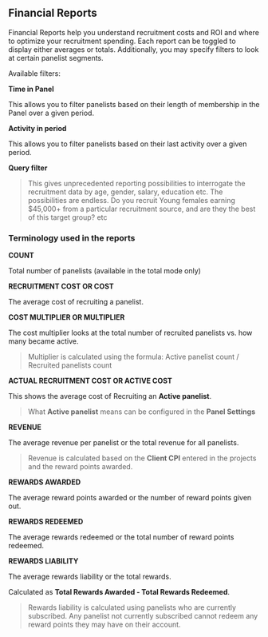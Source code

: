## Financial Reports

Financial Reports help you understand recruitment costs and ROI and where to optimize your recruitment spending. Each report can be toggled to display either averages or totals. Additionally, you may specify filters to look at certain panelist segments.

Available filters:

**Time in Panel**

This allows you to filter panelists based on their length of membership in the Panel over a given period.

**Activity in period**

This allows you to filter panelists based on their last activity over a given period.

**Query filter**

> This gives unprecedented reporting possibilities to interrogate the recruitment data by age, gender, salary, education etc. The possibilities are endless. Do you recruit Young females earning $45,000+ from a particular recruitment source, and are they the best of this target group? etc

### Terminology used in the reports

**COUNT**

Total number of panelists (available in the total mode only)

**RECRUITMENT COST OR COST**

The average cost of recruiting a panelist.

**COST MULTIPLIER OR MULTIPLIER**

The cost multiplier looks at the total number of recruited panelists vs. how many became active.

> Multiplier is calculated using the formula: Active panelist count / Recruited panelists count

**ACTUAL RECRUITMENT COST OR ACTIVE COST**

This shows the average cost of Recruiting an **Active panelist**.

> What **Active panelist** means can be configured in the **Panel Settings** 

**REVENUE**

The average revenue per panelist or the total revenue for all panelists.

> Revenue is calculated based on the **Client CPI** entered in the projects and the reward points awarded. 

**REWARDS AWARDED**

The average reward points awarded or the number of reward points given out. 

**REWARDS REDEEMED**

The average rewards redeemed or the total number of reward points redeemed.

**REWARDS LIABILITY**

The average rewards liability or the total rewards.

Calculated as **Total Rewards Awarded - Total Rewards Redeemed**.

> Rewards liability is calculated using panelists who are currently subscribed. Any panelist not currently subscribed cannot redeem any reward points they may have on their account.




